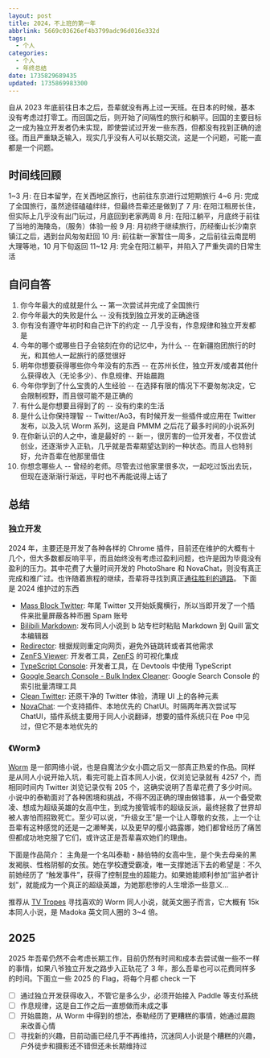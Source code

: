 ```yaml
---
layout: post
title: 2024，不上班的第一年
abbrlink: 5669c03626ef4b3799adc96d016e332d
tags:
  - 个人
categories:
  - 个人
  - 年终总结
date: 1735829689435
updated: 1735869983300
---
```


自从 2023 年底前往日本之后，吾辈就没有再上过一天班。在日本的时候，基本没有考虑过打零工。而回国之后，则开始了间隔性的旅行和躺平。回国的主要目标之一成为独立开发者仍未实现，即使尝试过开发一些东西，但都没有找到正确的途径。而且严重缺乏输入，现实几乎没有人可以长期交流，这是一个问题，可能一直都是一个问题。

## 时间线回顾

1\~3 月: 在日本留学，在关西地区旅行，也前往东京进行过短期旅行
4\~6 月: 完成了全国旅行，虽然途径磕磕绊绊，但最终吾辈还是做到了
7 月: 在阳江租房长住，但实际上几乎没有出门玩过，月底回到老家两周
8 月: 在阳江躺平，月底终于前往了当地的海陵岛，（服务）体验一般
9 月: 月初终于继续旅行，历经衡山长沙南京镇江之后，遇到台风匆匆赶回
10 月: 前往新一家暂住一周多，之后前往云南昆明大理等地，10 月下旬返回
11\~12 月: 完全在阳江躺平，并陷入了严重失调的日常生活

## 自问自答

1. 你今年最大的成就是什么 -- 第一次尝试并完成了全国旅行
2. 你今年最大的失败是什么 -- 没有找到独立开发的正确途径
3. 你有没有遵守年初时和自己许下的约定 -- 几乎没有，作息规律和独立开发都是
4. 今年的哪个或哪些日子会铭刻在你的记忆中，为什么 -- 在新疆抱团旅行的时光，和其他人一起旅行的感觉很好
5. 明年你想要获得哪些你今年没有的东西 -- 在苏州长住，独立开发/或者其他什么获得收入（无论多少）、作息规律、开始晨跑
6. 今年你学到了什么宝贵的人生经验 -- 在选择有限的情况下不要匆匆决定，它会限制视野，而且很可能不是正确的
7. 有什么是你想要且得到了的 -- 没有约束的生活
8. 是什么让你保持理智 -- Twitter/Ao3，有时候开发一些插件或应用在 Twitter 发布，以及入坑 Worm 系列，这是自 PMMM 之后花了最多时间的小说系列
9. 在你新认识的人之中，谁是最好的 -- 新一，很厉害的一位开发者，不仅尝试创业，还逐渐步入正轨，几乎就是吾辈期望达到的一种状态。而且人也特别好，允许吾辈在他那里借住
10. 你想念哪些人 -- 曾经的老师。尽管去过他家里很多次，一起吃过饭出去玩，但现在逐渐渐行渐远，平时也不再能说得上话了

## 总结

### 独立开发

2024 年，主要还是开发了各种各样的 Chrome 插件，目前还在维护的大概有十几个，但大多数都反响平平，而且始终没有考虑过盈利问题，也许是因为毕竟没有盈利的压力。其中花费了大量时间开发的 PhotoShare 和 NovaChat，则没有真正完成和推广过。也许随着旅程的继续，吾辈将寻找到真正[通往胜利的道路](https://powerlisting.fandom.com/wiki/Path_to_Victory)。
下面是 2024 维护过的东西

- [Mass Block Twitter](https://chromewebstore.google.com/detail/mass-block-twitter/eaghpebepefbcadjdppjjopoagckdhej): 年尾 Twitter 又开始妖魔横行，所以当即开发了一个插件来批量屏蔽各种币圈 Spam 账号
- [Bilibili Markdown](https://chromewebstore.google.com/detail/bilibili-markdown/gnhfnomkebeabllbfnodhhhebnieehoe): 发布同人小说到 b 站专栏时粘贴 Markdown 到 Quill 富文本编辑器
- [Redirector](https://chromewebstore.google.com/detail/redirector/lioaeidejmlpffbndjhaameocfldlhin): 根据规则重定向网页，避免外链跳转或者其他需求
- [ZenFS Viewer](https://chromewebstore.google.com/detail/zenfs-viewer/mdbgdjlikgdjeandfkabaleddcpaigkk): 开发者工具，[ZenFS](https://github.com/zen-fs/core) 的可视化集成
- [TypeScript Console](https://chromewebstore.google.com/detail/typescript-console/jkanoakidjoklcefakbdnnhgdenddppg): 开发者工具，在 Devtools 中使用 TypeScript
- [Google Search Console - Bulk Index Cleaner](https://chromewebstore.google.com/detail/google-search-console-bul/madhneifdedhnkbahgfabaecpfajpigi): Google Search Console 的索引批量清理工具
- [Clean Twitter](https://chromewebstore.google.com/detail/clean-twitter/lbbfmkbgembfbohdadeggdcgdkmfdmpb): 还原干净的 Twitter 体验，清理 UI 上的各种元素
- [NovaChat](https://novachat.dev/): 一个支持插件、本地优先的 ChatUI。时隔两年再次尝试写 ChatUI，插件系统主要用于同人小说翻译，想要的插件系统只在 Poe 中见过，但它不是本地优先的

### 《Worm》

[Worm](https://parahumans.wordpress.com/) 是一部网络小说，也是自魔法少女小圆之后又一部真正热爱的作品。同样是从同人小说开始入坑，看完可能上百本同人小说，仅浏览记录就有 4257 个，而相同时间内 Twitter 浏览记录仅有 205 个，这确实说明了吾辈花费了多少时间。小说中的泰勒面对了各种困境和挑战，不得不因正确的理由做错事，从一个备受欺凌、想成为超级英雄的女高中生，到成为接管城市的超级反派，最终拯救了世界却被人害怕而招致死亡。至少可以说，“升级女王”是一个让人尊敬的女孩，上一个让吾辈有这种感觉的还是一之濑琴美，以及更早的樱小路露娜，她们都曾经历了痛苦但都成功地克服了它们，或许这正是吾辈喜欢她们的理由。

下面是作品简介：
主角是一个名叫泰勒・赫伯特的女高中生，是个失去母亲的黑发褐肤、性格阴郁的女孩。她在学校遭受霸凌，唯一支撑她活下去的希望是：不久前她经历了 “触发事件”，获得了控制昆虫的超能力。如果她能顺利参加“监护者计划”，就能成为一个真正的超级英雄，为她那悲惨的人生增添一些意义...

推荐从 [TV Tropes](https://tvtropes.org/pmwiki/pmwiki.php/FanficRecs/Worm) 寻找喜欢的 Worm 同人小说，就英文圈子而言，它大概有 15k 本同人小说，是 Madoka 英文同人圈的 3\~4 倍。

## 2025

2025 年吾辈仍然不会考虑长期工作，目前仍然有时间和成本去尝试做一些不一样的事情，如果八爷独立开发之路步入正轨花了 3 年，那么吾辈也可以花费同样多的时间。下面立一些 2025 的 Flag，将每个月都 check 一下

- [ ] 通过独立开发获得收入，不管它是多么少，必须开始接入 Paddle 等支付系统
- [ ] 作息规律，这是自工作之后一直想做而未成之事
- [ ] 开始晨跑，从 Worm 中得到的想法，泰勒经历了更糟糕的事情，她通过晨跑来改善心情
- [ ] 寻找新的兴趣，目前动画已经几乎不再维持，沉迷同人小说是个糟糕的兴趣，户外徒步和摄影还不错但还未长期维持过
